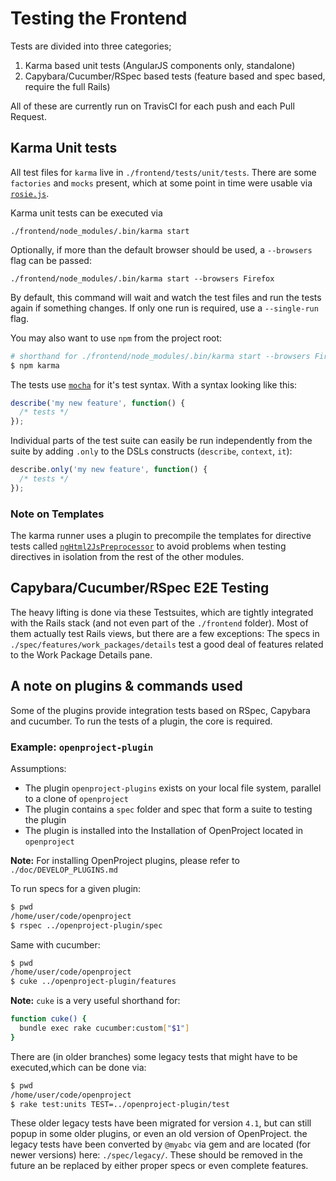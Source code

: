 Testing the Frontend
====================

Tests are divided into three categories;

1. Karma based unit tests (AngularJS components only, standalone)
2. Capybara/Cucumber/RSpec based tests (feature based and spec based, require the full Rails)

All of these are currently run on TravisCI for each push and each Pull Request.

## Karma Unit tests

All test files for `karma` live in `./frontend/tests/unit/tests`. There are some `factories` and `mocks` present, which at some point in time were usable via [`rosie.js`](https://github.com/bkeepers/rosie).

Karma unit tests can be executed via

```
./frontend/node_modules/.bin/karma start
```

Optionally, if more than the default browser should be used, a `--browsers` flag can be passed:

```
./frontend/node_modules/.bin/karma start --browsers Firefox
```

By default, this command will wait and watch the test files and run the tests again if something changes. If only one run is required, use a `--single-run` flag.

You may also want to use `npm` from the project root:

```bash
# shorthand for ./frontend/node_modules/.bin/karma start --browsers Firefox --single-run
$ npm karma
```

The tests use [`mocha`](https://mochajs.org/) for it's test syntax. With a syntax looking like this:

```javascript
describe('my new feature', function() {
  /* tests */
});
```

Individual parts of the test suite can easily be run independently from the suite by adding `.only` to the DSLs constructs (`describe`, `context`, `it`):

```javascript
describe.only('my new feature', function() {
  /* tests */
});
```

### Note on Templates

The karma runner uses a plugin to precompile the templates for directive tests called [`ngHtml2JsPreprocessor`](https://github.com/karma-runner/karma-ng-html2js-preprocessor) to avoid problems when testing directives in isolation from the rest of the other modules.

## Capybara/Cucumber/RSpec E2E Testing

The heavy lifting is done via these Testsuites, which are tightly integrated with the Rails stack (and not even part of the `./frontend` folder). Most of them actually test Rails views, but there are a few exceptions: The specs in `./spec/features/work_packages/details` test a good deal of features related to the Work Package Details pane.

## A note on plugins & commands used

Some of the plugins provide integration tests based on RSpec, Capybara and cucumber. To run the tests of a plugin, the core is required.

### Example: `openproject-plugin`

Assumptions:

- The plugin `openproject-plugins` exists on your local file system, parallel to a clone of `openproject`
- The plugin contains a `spec` folder and spec that form a suite to testing the plugin
- The plugin is installed into the Installation of OpenProject located in `openproject`

__Note:__ For installing OpenProject plugins, please refer to `./doc/DEVELOP_PLUGINS.md`

To run specs for a given plugin:

```bash
$ pwd
/home/user/code/openproject
$ rspec ../openproject-plugin/spec
```

Same with cucumber:

```bash
$ pwd
/home/user/code/openproject
$ cuke ../openproject-plugin/features
```

__Note:__ `cuke` is a very useful shorthand for:

```bash
function cuke() {
  bundle exec rake cucumber:custom["$1"]
}
```

There are (in older branches) some legacy tests that might have to be executed,which can be done via:

```bash
$ pwd
/home/user/code/openproject
$ rake test:units TEST=../openproject-plugin/test
```

These older legacy tests have been migrated for version `4.1`, but can still popup in some older plugins, or even an old version of OpenProject. the legacy tests have been converted by `@myabc` via gem and are located (for newer versions) here: `./spec/legacy/`. These should be removed in the future an be replaced by either proper specs or even complete features.
